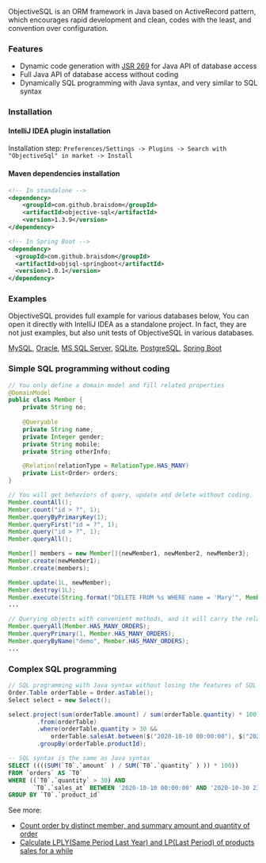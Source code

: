 ObjectiveSQL is an ORM framework in Java based on ActiveRecord pattern, which encourages rapid development and clean, codes with the least, and convention over configuration.


### Features

- Dynamic code generation with [JSR 269](https://jcp.org/en/jsr/detail?id=269) for Java API of database access
- Full Java API of database access without coding
- Dynamically SQL programming with Java syntax,  and very similar to SQL syntax

### Installation

#### IntelliJ IDEA plugin installation

Installation step: `Preferences/Settings -> Plugins -> Search with "ObjectiveSql" in market -> Install`

#### Maven dependencies installation

```xml
<!-- In standalone -->
<dependency>
    <groupId>com.github.braisdom</groupId>
    <artifactId>objective-sql</artifactId>
    <version>1.3.9</version>
</dependency>
```

```xml
<!-- In Spring Boot -->
<dependency>
  <groupId>com.github.braisdom</groupId>
  <artifactId>objsql-springboot</artifactId>
  <version>1.0.1</version>
</dependency>
```

### Examples

ObjectiveSQL provides full example for various databases below, You can open it directly with IntelliJ IDEA as a standalone project. In fact, they are not just examples, but also unit tests of ObjectiveSQL in various databases.

[MySQL](https://github.com/braisdom/ObjectiveSql/tree/master/examples/mysql),  [Oracle](https://github.com/braisdom/ObjectiveSql/tree/master/examples/oracle),  [MS SQL Server](https://github.com/braisdom/ObjectiveSql/tree/master/examples/sqlserver),  [SQLite](https://github.com/braisdom/ObjectiveSql/tree/master/examples/sqlite),  [PostgreSQL](https://github.com/braisdom/ObjectiveSql/tree/master/examples/postgres),  [Spring Boot](https://github.com/braisdom/ObjectiveSql/tree/master/examples/springboot-sample)

### Simple SQL programming without coding

```java
// You only define a domain model and fill related properties
@DomainModel
public class Member {
    private String no;
    
    @Queryable
    private String name;
    private Integer gender;
    private String mobile;
    private String otherInfo;

    @Relation(relationType = RelationType.HAS_MANY)
    private List<Order> orders;
}
```

```java
// You will get behaviors of query, update and delete without coding.
Member.countAll();
Member.count("id > ?", 1);
Member.queryByPrimaryKey(1);
Member.queryFirst("id = ?", 1);
Member.query("id > ?", 1);
Member.queryAll();

Member[] members = new Member[]{newMember1, newMember2, newMember3};
Member.create(newMember1);
Member.create(members);

Member.update(1L, newMember);
Member.destroy(1L);
Member.execute(String.format("DELETE FROM %s WHERE name = 'Mary'", Member.TABLE_NAME));
...
```

```java
// Querying objects with convenient methods, and it will carry the related objects
Member.queryAll(Member.HAS_MANY_ORDERS);
Member.queryPrimary(1, Member.HAS_MANY_ORDERS);
Member.queryByName("demo", Member.HAS_MANY_ORDERS);
...
```

### Complex SQL programming

```java
// SQL programming with Java syntax without losing the features of SQL syntax
Order.Table orderTable = Order.asTable();
Select select = new Select();

select.project(sum(orderTable.amount) / sum(orderTable.quantity) * 100)
        .from(orderTable)
        .where(orderTable.quantity > 30 &&
            orderTable.salesAt.between($("2020-10-10 00:00:00"), $("2020-10-30 23:59:59")))
        .groupBy(orderTable.productId);
```

```sql
-- SQL syntax is the same as Java syntax
SELECT ((((SUM(`T0`.`amount` ) / SUM(`T0`.`quantity` ) )) * 100))
FROM `orders` AS `T0`
WHERE ((`T0`.`quantity` > 30) AND 
       `T0`.`sales_at` BETWEEN '2020-10-10 00:00:00' AND '2020-10-30 23:59:59')
GROUP BY `T0`.`product_id`
```

See more:

- [Count order by distinct member, and summary amount and quantity of order](https://github.com/braisdom/ObjectiveSql/blob/master/examples/springboot-sample/src/main/java/com/github/braisdom/objsql/sample/model/Member.java#L41)
- [Calculate LPLY(Same Period Last Year) and LP(Last Period) of products sales for a while](https://github.com/braisdom/ObjectiveSql/blob/master/examples/springboot-sample/src/main/java/com/github/braisdom/objsql/sample/model/Product.java#L45)

